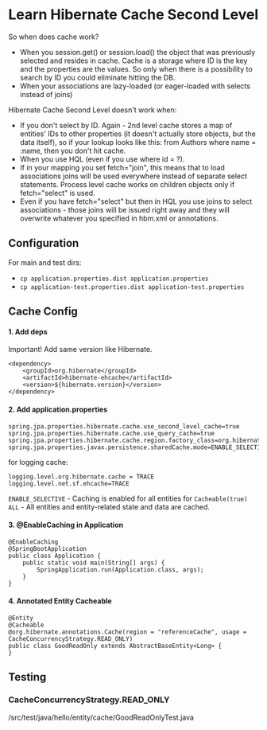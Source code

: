 # Learn Hibernate Cache Second Level

So when does cache work?
* When you session.get() or session.load() the object that was previously selected and resides in cache. Cache is a storage where ID is the key and the properties are the values. So only when there is a possibility to search by ID you could eliminate hitting the DB.
* When your associations are lazy-loaded (or eager-loaded with selects instead of joins)

Hibernate Cache Second Level doesn't work when:
* If you don't select by ID. Again - 2nd level cache stores a map of entities' IDs to other properties (it doesn't actually store objects, but the data itself), so if your lookup looks like this: from Authors where name = :name, then you don't hit cache.
* When you use HQL (even if you use where id = ?).
* If in your mapping you set fetch="join", this means that to load associations joins will be used everywhere instead of separate select statements. Process level cache works on children objects only if fetch="select" is used.
* Even if you have fetch="select" but then in HQL you use joins to select associations - those joins will be issued right away and they will overwrite whatever you specified in hbm.xml or annotations.

## Configuration

For main and test dirs:
* `cp application.properties.dist application.properties`
* `cp application-test.properties.dist application-test.properties`

## Cache Config

#### 1. Add deps

Important! Add same version like Hibernate.

```
<dependency>
    <groupId>org.hibernate</groupId>
    <artifactId>hibernate-ehcache</artifactId>
    <version>${hibernate.version}</version>
</dependency>
```

#### 2. Add application.properties

```
spring.jpa.properties.hibernate.cache.use_second_level_cache=true
spring.jpa.properties.hibernate.cache.use_query_cache=true
spring.jpa.properties.hibernate.cache.region.factory_class=org.hibernate.cache.ehcache.EhCacheRegionFactory
spring.jpa.properties.javax.persistence.sharedCache.mode=ENABLE_SELECTIVE
```

for logging cache:

```
logging.level.org.hibernate.cache = TRACE
logging.level.net.sf.ehcache=TRACE
```

`ENABLE_SELECTIVE` - Caching is enabled for all entities for `Cacheable(true)`
`ALL` - All entities and entity-related state and data are cached.

#### 3. @EnableCaching in Application

```
@EnableCaching
@SpringBootApplication
public class Application {
	public static void main(String[] args) {
		SpringApplication.run(Application.class, args);
    }       
}            
```

#### 4. Annotated Entity Cacheable

```
@Entity
@Cacheable
@org.hibernate.annotations.Cache(region = "referenceCache", usage = CacheConcurrencyStrategy.READ_ONLY)
public class GoodReadOnly extends AbstractBaseEntity<Long> {
}
```

## Testing

### CacheConcurrencyStrategy.READ_ONLY

/src/test/java/hello/entity/cache/GoodReadOnlyTest.java